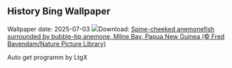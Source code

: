 ## History Bing Wallpaper
Wallpaper date: 2025-07-03
![](https://www.bing.com/th?id=OHR.MaroonClownfish_EN-CA2519665800_UHD.jpg&w=1000)Download: [Spine-cheeked anemonefish surrounded by bubble-tip anemone, Milne Bay, Papua New Guinea (© Fred Bavendam/Nature Picture Library)](https://www.bing.com/th?id=OHR.MaroonClownfish_EN-CA2519665800_UHD.jpg)

Auto get programm by LtgX
